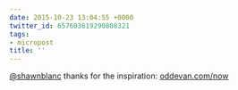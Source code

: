 ```yaml
---
date: 2015-10-23 13:04:55 +0000
twitter_id: 657603619290808321
tags:
- micropost
title: ''
---
```


[@shawnblanc](https://twitter.com/shawnblanc) thanks for the inspiration: [oddevan.com/now](http://www.oddevan.com/now)
